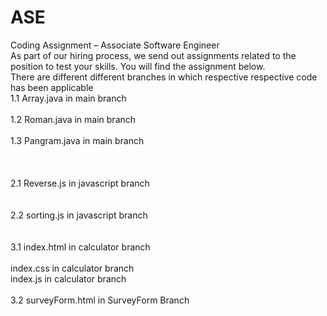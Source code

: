 # ASE
 Coding Assignment – Associate Software Engineer    <br>  As part of our hiring process, we send out assignments related to the position to test your skills.  You will find the assignment below.  
There are different different branches in which respective respective code has been applicable <br>
1.1 Array.java in main branch <br> <br> 
1.2 Roman.java in main branch <br> <br> 
1.3 Pangram.java in  main branch <br>  <br>  <br>  
2.1 Reverse.js in javascript branch <br> <br>  
2.2 sorting.js in javascript branch <br> <br>  
3.1 index.html in calculator branch <br>  
   index.css in calculator branch <br>
   index.js in calculator branch <br> <br> 
3.2 surveyForm.html in SurveyForm Branch  
